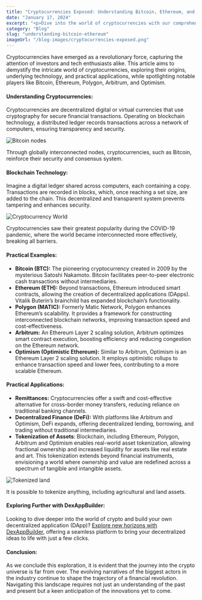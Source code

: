 ```yaml
---
title: "Cryptocurrencies Exposed: Understanding Bitcoin, Ethereum, and the Next Wave of Financial Revolution"
date: "January 17, 2024"
excerpt: "<p>Dive into the world of cryptocurrencies with our comprehensive guide. Explore Bitcoin, Ethereum, Polygon, Arbitrum, and Optimism, uncover blockchain technology, practical applications, and real-world asset tokenization. Elevate your crypto journey with DexAppBuilder, your key to building decentralized applications. Demystify the crypto cosmos and navigate the evolving landscape of financial innovation with us.</p> "
category: "Blog"
slug: "understanding-bitcoin-ethereum"
imageUrl: "/blog-images/cryptocurrencies-exposed.png"
---
```


Cryptocurrencies have emerged as a revolutionary force, capturing the attention of investors and tech enthusiasts alike. This article aims to demystify the intricate world of cryptocurrencies, exploring their origins, underlying technology, and practical applications, while spotlighting notable players like Bitcoin, Ethereum, Polygon, Arbitrum, and Optimism.

#### Understanding Cryptocurrencies:

Cryptocurrencies are decentralized digital or virtual currencies that use cryptography for secure financial transactions. Operating on blockchain technology, a distributed ledger records transactions across a network of computers, ensuring transparency and security.

![Bitcoin nodes](https://dexkit.com/wp-content/uploads/19eb7d38-31eb-489a-9de7-b7b6e8ba5d71.jpg)

Through globally interconnected nodes, cryptocurrencies, such as Bitcoin, reinforce their security and consensus system.

#### Blockchain Technology:

Imagine a digital ledger shared across computers, each containing a copy. Transactions are recorded in blocks, which, once reaching a set size, are added to the chain. This decentralized and transparent system prevents tampering and enhances security.

![Cryptocurrency World](https://dexkit.com/wp-content/uploads/925fda3c-fb1e-48a4-8c34-58248cb90ff9.jpg)

Cryptocurrencies saw their greatest popularity during the COVID-19 pandemic, where the world became interconnected more effectively, breaking all barriers.

#### Practical Examples:

*   **Bitcoin (BTC):** The pioneering cryptocurrency created in 2009 by the mysterious Satoshi Nakamoto. Bitcoin facilitates peer-to-peer electronic cash transactions without intermediaries.
*   **Ethereum (ETH):** Beyond transactions, Ethereum introduced smart contracts, allowing the creation of decentralized applications (DApps). Vitalik Buterin’s brainchild has expanded blockchain’s functionality.
*   **Polygon (MATIC):** Formerly Matic Network, Polygon enhances Ethereum’s scalability. It provides a framework for constructing interconnected blockchain networks, improving transaction speed and cost-effectiveness.
*   **Arbitrum:** An Ethereum Layer 2 scaling solution, Arbitrum optimizes smart contract execution, boosting efficiency and reducing congestion on the Ethereum network.
*   **Optimism (Optimistic Ethereum):** Similar to Arbitrum, Optimism is an Ethereum Layer 2 scaling solution. It employs optimistic rollups to enhance transaction speed and lower fees, contributing to a more scalable Ethereum.

#### Practical Applications:

*   **Remittances:** Cryptocurrencies offer a swift and cost-effective alternative for cross-border money transfers, reducing reliance on traditional banking channels.
*   **Decentralized Finance (DeFi):** With platforms like Arbitrum and Optimism, DeFi expands, offering decentralized lending, borrowing, and trading without traditional intermediaries.
*   **Tokenization of Assets**: Blockchain, including Ethereum, Polygon, Arbitrum and Optimism enables real-world asset tokenization, allowing fractional ownership and increased liquidity for assets like real estate and art. This tokenization extends beyond financial instruments, envisioning a world where ownership and value are redefined across a spectrum of tangible and intangible assets.

![Tokenized land](https://dexkit.com/wp-content/uploads/tokenizedland.png)

It is possible to tokenize anything, including agricultural and land assets.

#### Exploring Further with DexAppBuilder:

Looking to dive deeper into the world of crypto and build your own decentralized application (DApp)? [Explore new horizons with DexAppBuilder](https://dexappbuilder.dexkit.com), offering a seamless platform to bring your decentralized ideas to life with just a few clicks.

#### Conclusion:

As we conclude this exploration, it is evident that the journey into the crypto universe is far from over. The evolving narratives of the biggest actors in the industry continue to shape the trajectory of a financial revolution. Navigating this landscape requires not just an understanding of the past and present but a keen anticipation of the innovations yet to come.